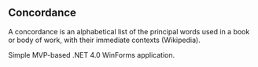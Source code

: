 
**Concordance**
---------------

A concordance is an alphabetical list of the principal words used in a book or body of work, with their immediate contexts (Wikipedia).

Simple MVP-based .NET 4.0 WinForms application. 
